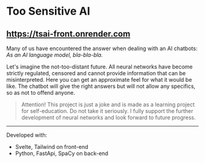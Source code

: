 # Too Sensitive AI

## **https://tsai-front.onrender.com**

Many of us have encountered the answer when dealing with an AI chatbots: _As an AI language model, bla-bla-bla._

Let's imagine the not-too-distant future. All neural networks have become strictly regulated, censored and cannot provide information that can be misinterpreted. Here you can get an approximate feel for what it would be like. The chatbot will give the right answers but will not allow any specifics, so as not to offend anyone.

> Attention! This project is just a joke and is made as a learning project for self-education. Do not take it seriously. I fully support the further development of neural networks and look forward to future progress.

---

Developed with:

- Svelte, Tailwind on front-end
- Python, FastApi, SpaCy on back-end
